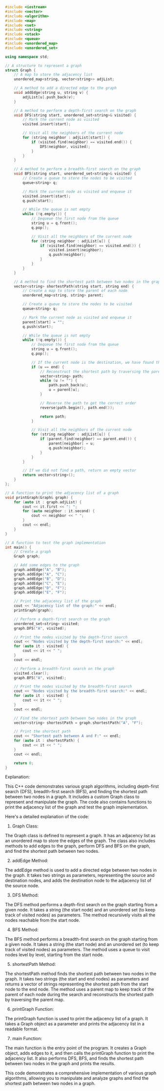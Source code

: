 ```c++
#include <iostream>
#include <vector>
#include <algorithm>
#include <map>
#include <set>
#include <string>
#include <stack>
#include <queue>
#include <unordered_map>
#include <unordered_set>

using namespace std;

// A structure to represent a graph
struct Graph {
    // A map to store the adjacency list
    unordered_map<string, vector<string>> adjList;

    // A method to add a directed edge to the graph
    void addEdge(string u, string v) {
        adjList[u].push_back(v);
    }

    // A method to perform a depth-first search on the graph
    void DFS(string start, unordered_set<string>& visited) {
        // Mark the current node as visited
        visited.insert(start);

        // Visit all the neighbors of the current node
        for (string neighbor : adjList[start]) {
            if (visited.find(neighbor) == visited.end()) {
                DFS(neighbor, visited);
            }
        }
    }

    // A method to perform a breadth-first search on the graph
    void BFS(string start, unordered_set<string>& visited) {
        // Create a queue to store the nodes to be visited
        queue<string> q;

        // Mark the current node as visited and enqueue it
        visited.insert(start);
        q.push(start);

        // While the queue is not empty
        while (!q.empty()) {
            // Dequeue the first node from the queue
            string u = q.front();
            q.pop();

            // Visit all the neighbors of the current node
            for (string neighbor : adjList[u]) {
                if (visited.find(neighbor) == visited.end()) {
                    visited.insert(neighbor);
                    q.push(neighbor);
                }
            }
        }
    }

    // A method to find the shortest path between two nodes in the graph
    vector<string> shortestPath(string start, string end) {
        // Create a map to store the parent of each node
        unordered_map<string, string> parent;

        // Create a queue to store the nodes to be visited
        queue<string> q;

        // Mark the current node as visited and enqueue it
        parent[start] = "";
        q.push(start);

        // While the queue is not empty
        while (!q.empty()) {
            // Dequeue the first node from the queue
            string u = q.front();
            q.pop();

            // If the current node is the destination, we have found the shortest path
            if (u == end) {
                // Reconstruct the shortest path by traversing the parent map
                vector<string> path;
                while (u != "") {
                    path.push_back(u);
                    u = parent[u];
                }

                // Reverse the path to get the correct order
                reverse(path.begin(), path.end());

                return path;
            }

            // Visit all the neighbors of the current node
            for (string neighbor : adjList[u]) {
                if (parent.find(neighbor) == parent.end()) {
                    parent[neighbor] = u;
                    q.push(neighbor);
                }
            }
        }

        // If we did not find a path, return an empty vector
        return vector<string>();
    }
};

// A function to print the adjacency list of a graph
void printGraph(Graph& graph) {
    for (auto it : graph.adjList) {
        cout << it.first << ": ";
        for (auto neighbor : it.second) {
            cout << neighbor << " ";
        }
        cout << endl;
    }
}

// A function to test the graph implementation
int main() {
    // Create a graph
    Graph graph;

    // Add some edges to the graph
    graph.addEdge("A", "B");
    graph.addEdge("A", "C");
    graph.addEdge("B", "D");
    graph.addEdge("C", "E");
    graph.addEdge("D", "F");
    graph.addEdge("E", "F");

    // Print the adjacency list of the graph
    cout << "Adjacency list of the graph:" << endl;
    printGraph(graph);

    // Perform a depth-first search on the graph
    unordered_set<string> visited;
    graph.DFS("A", visited);

    // Print the nodes visited by the depth-first search
    cout << "Nodes visited by the depth-first search:" << endl;
    for (auto it : visited) {
        cout << it << " ";
    }
    cout << endl;

    // Perform a breadth-first search on the graph
    visited.clear();
    graph.BFS("A", visited);

    // Print the nodes visited by the breadth-first search
    cout << "Nodes visited by the breadth-first search:" << endl;
    for (auto it : visited) {
        cout << it << " ";
    }
    cout << endl;

    // Find the shortest path between two nodes in the graph
    vector<string> shortestPath = graph.shortestPath("A", "F");

    // Print the shortest path
    cout << "Shortest path between A and F:" << endl;
    for (auto it : shortestPath) {
        cout << it << " ";
    }
    cout << endl;

    return 0;
}
```

Explanation:

This C++ code demonstrates various graph algorithms, including depth-first search (DFS), breadth-first search (BFS), and finding the shortest path between two nodes in a graph. It includes a custom Graph class to represent and manipulate the graph. The code also contains functions to print the adjacency list of the graph and test the graph implementation.

Here's a detailed explanation of the code:

1.	Graph Class:

The Graph class is defined to represent a graph. It has an adjacency list as an unordered map to store the edges of the graph. The class also includes methods to add edges to the graph, perform DFS and BFS on the graph, and find the shortest path between two nodes.

2.	addEdge Method:

The addEdge method is used to add a directed edge between two nodes in the graph. It takes two strings as parameters, representing the source and destination nodes, and adds the destination node to the adjacency list of the source node.

3.	DFS Method:

The DFS method performs a depth-first search on the graph starting from a given node. It takes a string (the start node) and an unordered set (to keep track of visited nodes) as parameters. The method recursively visits all the nodes reachable from the start node.

4.	BFS Method:

The BFS method performs a breadth-first search on the graph starting from a given node. It takes a string (the start node) and an unordered set (to keep track of visited nodes) as parameters. The method uses a queue to visit nodes level by level, starting from the start node.

5.	shortestPath Method:

The shortestPath method finds the shortest path between two nodes in the graph. It takes two strings (the start and end nodes) as parameters and returns a vector of strings representing the shortest path from the start node to the end node. The method uses a parent map to keep track of the parent of each node during the search and reconstructs the shortest path by traversing the parent map.

6.	printGraph Function:

The printGraph function is used to print the adjacency list of a graph. It takes a Graph object as a parameter and prints the adjacency list in a readable format.

7.	main Function:

The main function is the entry point of the program. It creates a Graph object, adds edges to it, and then calls the printGraph function to print the adjacency list. It also performs DFS, BFS, and finds the shortest path between two nodes in the graph and prints the results.

This code demonstrates a comprehensive implementation of various graph algorithms, allowing you to manipulate and analyze graphs and find the shortest path between two nodes in a graph.